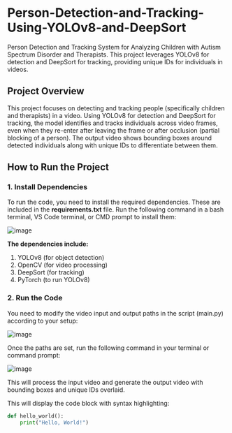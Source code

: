 # Person-Detection-and-Tracking-Using-YOLOv8-and-DeepSort
Person Detection and Tracking System for Analyzing Children with Autism Spectrum Disorder and Therapists. This project leverages YOLOv8 for detection and DeepSort for tracking, providing unique IDs for individuals in videos.

## Project Overview
This project focuses on detecting and tracking people (specifically children and therapists) in a video. Using YOLOv8 for detection and DeepSort for tracking, the model identifies and tracks individuals across video frames, even when they re-enter after leaving the frame or after occlusion (partial blocking of a person). The output video shows bounding boxes around detected individuals along with unique IDs to differentiate between them.

## How to Run the Project
### 1. Install Dependencies
To run the code, you need to install the required dependencies. These are included in the __requirements.txt__ file. Run the following command in a bash terminal, VS Code terminal, or CMD prompt to install them:

![image](https://github.com/user-attachments/assets/7d9ff08c-da39-42bc-8e44-305b99a53e22)

__The dependencies include:__

1. YOLOv8 (for object detection)
2. OpenCV (for video processing)
3. DeepSort (for tracking)
4. PyTorch (to run YOLOv8)



### 2. Run the Code
You need to modify the video input and output paths in the script (main.py) according to your setup:

![image](https://github.com/user-attachments/assets/be57ed46-cb0d-4a87-a270-e30c7ccd8b0a)

Once the paths are set, run the following command in your terminal or command prompt:

![image](https://github.com/user-attachments/assets/1dc439d7-decc-4db3-8141-d4d99ed0aefb)

This will process the input video and generate the output video with bounding boxes and unique IDs overlaid.


This will display the code block with syntax highlighting:

```python
def hello_world():
    print("Hello, World!")


